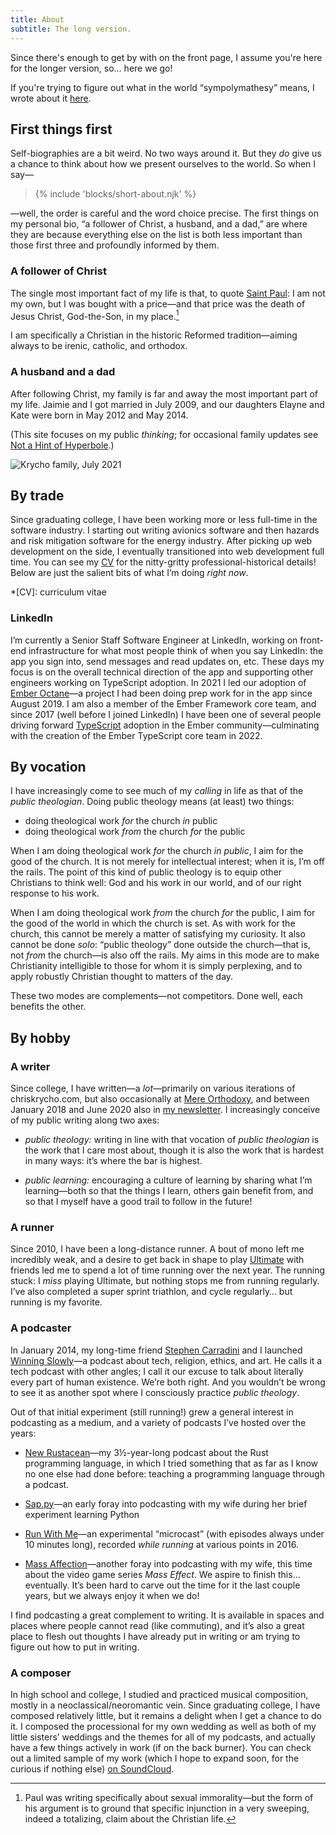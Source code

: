 ```yaml
---
title: About
subtitle: The long version.
---
```


Since there's enough to get by with on the front page, I assume you're here for the longer version, so… here we go!

<aside>

If you're trying to figure out what in the world “sympolymathesy” means, I wrote about it [here](https://v5.chriskrycho.com/journal/relaunch!/#1-new-site-title).

</aside>

## First things first

Self-biographies are a bit weird. No two ways around it. But they *do* give us a chance to think about how we present ourselves to the world. So when I say—

<blockquote>
{% include 'blocks/short-about.njk' %}
</blockquote>

—well, the order is careful and the word choice precise. The first things on my personal bio, “a follower of Christ, a husband, and a dad,” are where they are because everything else on the list is both less important than those first three and profoundly informed by them.

### A follower of Christ

The single most important fact of my life is that, to quote [Saint Paul](https://www.esv.org/1+Corinthians+6/): I am not my own, but I was bought with a price—and that price was the death of Jesus Christ, God-the-Son, in my place.[^on-1-cor-6]

I am specifically a Christian in the historic Reformed tradition—aiming always to be irenic, catholic, and orthodox.

[^on-1-cor-6]: Paul was writing specifically about sexual immorality—but the form of his argument is to ground that specific injunction in a very sweeping, indeed a totalizing, claim about the Christian life.

### A husband and a dad

After following Christ, my family is far and away the most important part of my life. Jaimie and I got married in July 2009, and our daughters Elayne and Kate were born in May 2012 and May 2014.

(This site focuses on my public *thinking*; for occasional family updates see [Not a Hint of Hyperbole](https://krycho.com).)

![Krycho family, July 2021](https://cdn.chriskrycho.com/file/chriskrycho-com/images/dnm-2021.jpg)

## By trade

Since graduating college, I have been working more or less full-time in the software industry. I starting out writing avionics software and then hazards and risk mitigation software for the energy industry. After picking up web development on the side, I eventually transitioned into web development full time. You can see my [CV](/cv/) for the nitty-gritty professional-historical details! Below are just the salient bits of what I’m doing *right now*.

*[CV]: curriculum vitae

### LinkedIn

I’m currently a Senior Staff Software Engineer at LinkedIn, working on front-end infrastructure for what most people think of when you say LinkedIn: the app you sign into, send messages and read updates on, etc. These days my focus is on the overall technical direction of the app and supporting other engineers working on TypeScript adoption. In 2021 I led our adoption of [Ember Octane]—a project I had been doing prep work for in the app since August 2019. I am also a member of the Ember Framework core team, and since 2017 (well before I joined LinkedIn) I have been one of several people driving forward [TypeScript] adoption in the Ember community—culminating with the creation of the Ember TypeScript core team in 2022.

[Ember Octane]: https://emberjs.com/editions/octane/
[TypeScript]: https://www.typescriptlang.org

## By vocation

I have increasingly come to see much of my *calling* in life as that of the <i>public theologian</i>. Doing public theology means (at least) two things:

- doing theological work *for* the church *in* public
- doing theological work *from* the church *for* the public

When I am doing theological work *for* the church *in public*, I aim for the good of the church. It is not merely for intellectual interest; when it is, I’m off the rails. The point of this kind of public theology is to equip other Christians to think well: God and his work in our world, and of our right response to his work.

When I am doing theological work *from* the church *for* the public, I aim for the good of the world in which the church is set. As with work for the church, this cannot be merely a matter of satisfying my curiosity. It also cannot be done *solo*: “public theology” done outside the church—that is, not *from* the church—is also off the rails. My aims in this mode are to make Christianity intelligible to those for whom it is simply perplexing, and to apply robustly Christian thought to matters of the day.

These two modes are complements—not competitors. Done well, each benefits the other.

## By hobby

### A writer

Since college, I have written—a *lot*—primarily on various iterations of chriskrycho.com, but also occasionally at [Mere Orthodoxy], and between January 2018 and June 2020 also in [my newsletter]. I increasingly conceive of my public writing along two axes:

[Mere Orthodoxy]: https://mereorthodoxy.com
[my newsletter]: https://buttondown.email/chriskrycho

- <i>public theology:</i> writing in line with that vocation of <i>public theologian</i> is the work that I care most about, though it is also the work that is hardest in many ways: it’s where the bar is highest.

- <i>public learning:</i> encouraging a culture of learning by sharing what I’m learning—both so that the things I learn, others gain benefit from, and so that I myself have a good trail to follow in the future!

### A runner

Since 2010, I have been a long-distance runner. A bout of mono left me incredibly weak, and a desire to get back in shape to play [Ultimate] with friends led me to spend a lot of time running over the next year. The running stuck: I *miss* playing Ultimate, but nothing stops me from running regularly. I’ve also completed a super sprint triathlon, and cycle regularly… but running is my favorite.

[Ultimate]: https://en.wikipedia.org/wiki/Ultimate_(sport)

### A podcaster

In January 2014, my long-time friend [Stephen Carradini] and I launched [Winning Slowly]—a podcast about tech, religion, ethics, and art. He calls it a tech podcast with other angles; I call it our excuse to talk about literally every part of human existence. We’re both right. And you wouldn’t be wrong to see it as another spot where I consciously practice <i>public theology</i>.

[Stephen Carradini]: https://stephencarradini.com
[Winning Slowly]: https://winningslowly.org

Out of that initial experiment (still running!) grew a general interest in podcasting as a medium, and a variety of podcasts I’ve hosted over the years:

- [New Rustacean](https://newrustacean.com)—my 3½-year-long podcast about the Rust programming language, in which I tried something that as far as I know no one else had done before: teaching a programming language through a podcast.

- [Sap.py](https://sap-py.krycho.com)—an early foray into podcasting with my wife during her brief experiment learning Python

- [Run With Me](https://runwith.chriskrycho.com)—an experimental “microcast” (with episodes always under 10 minutes long), recorded *while running* at various points in 2016.

- [Mass Affection](https://massaffection.com)—another foray into podcasting with my wife, this time about the video game series <cite>Mass Effect</cite>. We aspire to finish this… eventually. It’s been hard to carve out the time for it the last couple years, but we always enjoy it when we do!

I find podcasting a great complement to writing. It is available in spaces and places where people cannot read (like commuting), and it’s also a great place to flesh out thoughts I have already put in writing or am trying to figure out how to put in writing.

### A composer

In high school and college, I studied and practiced musical composition, mostly in a neoclassical/neoromantic vein. Since graduating college, I have composed relatively little, but it remains a delight when I get a chance to do it. I composed the processional for my own wedding as well as both of my little sisters’ weddings and the themes for all of my podcasts, and actually have a few things actively in work (if on the back burner). You can check out a limited sample of my work (which I hope to expand soon, for the curious if nothing else) [on SoundCloud].

[on SoundCloud]: https://soundcloud.com/chriskrycho/tracks
